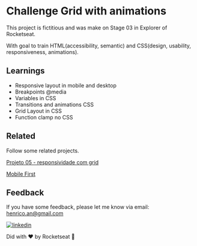 # Challenge Grid with animations

This project is fictitious and was make on Stage 03 in Explorer of Rocketseat.

With goal to train HTML(accessibility, semantic) and CSS(design, usability, responsiveness, animations).

## Learnings

- Responsive layout in mobile and desktop
- Breakpoints @media
- Variables in CSS
- Transitions and animations CSS
- Grid Layout in CSS
- Function clamp no CSS
## Related

Follow some related projects.

[Projeto 05 - responsividade com grid](https://github.com/HenricoAngolera/explorer-projeto05-responsividade-com-grid)

[Mobile First](https://github.com/HenricoAngolera/MobileFirstSpaceCream)

## Feedback

If you have some feedback, please let me know via email: henrico.an@gmail.com

[![linkedin](https://img.shields.io/badge/linkedin-0A66C2?style=for-the-badge&logo=linkedin&logoColor=white)](https://www.linkedin.com/in/henrico-angolera-b89515243)

Did with ♥ by Rocketseat 👋
